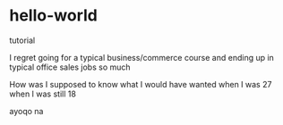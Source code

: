 # hello-world
tutorial

I regret going for a typical business/commerce course and ending up in typical office sales jobs so much

How was I supposed to know what I would have wanted when I was 27 when I was still 18

ayoqo na

